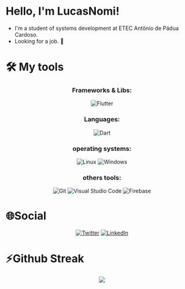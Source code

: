 
# Hello, I'm LucasNomi!

- I'm a student of systems development at ETEC Antônio de Pádua Cardoso.
- Looking for a job. 👀

# 🛠 My tools

<div align="center">
  <div> 
    <h3>  Frameworks & Libs: </h3>

 ![Flutter](https://img.shields.io/badge/Flutter-%2302569B.svg?style=for-the-badge&logo=Flutter&logoColor=white)
 
  <h3> Languages:</h3>

![Dart](https://img.shields.io/badge/dart-%230175C2.svg?style=for-the-badge&logo=dart&logoColor=white)

<h3> operating systems: </h3>

![Linux](https://img.shields.io/badge/linux-C.svg?style=for-the-badge&logo=linux&logoColor=FFFFFF&color=000000)
![Windows](https://img.shields.io/badge/Windows-C.svg?style=for-the-badge&logo=windows&logoColor=FFFFFF&color=000000)

<h3> others tools: </h3>

![Git](https://img.shields.io/badge/git-%23F05033.svg?style=for-the-badge&logo=git&logoColor=white)
![Visual Studio Code](https://img.shields.io/badge/Visual%20Studio%20Code-0078d7.svg?style=for-the-badge&logo=visual-studio-code&logoColor=white)
![Firebase](https://img.shields.io/badge/Firebase-039BE5?style=for-the-badge&logo=Firebase&logoColor=white)

  </div>
</div>

# 🌐Social

<div align="center">

<a href="https://twitter.com/LucasNomiDev">![Twitter](https://img.shields.io/badge/Twitter-%231DA1F2.svg?style=for-the-badge&logo=Twitter&logoColor=white)</a>
<a href="https://www.linkedin.com/in/lucas-souza-987358247/">![LinkedIn](https://img.shields.io/badge/linkedin-%230077B5.svg?style=for-the-badge&logo=linkedin&logoColor=white)</a>

</div>

# ⚡Github Streak

<div align="center">
  <img src="http://github-readme-streak-stats.herokuapp.com?user=LucasNomi&theme=neon-dark&hide_border=true&background=DD272700">
</div>
